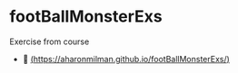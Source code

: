 # footBallMonsterExs
Exercise from course 
- 👀 [(https://aharonmilman.github.io/footBallMonsterExs/)](https://aharonmilman.github.io/footBallMonsterExs/) 
